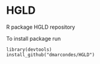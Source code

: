 # HGLD
R package HGLD repository

To install package run

```{r}
library(devtools)
install_github("dmarcondes/HGLD")
```
